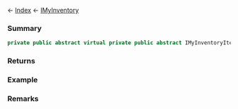 ← [Index](Api-Index) ← [IMyInventory](VRage.Game.ModAPI.Ingame.IMyInventory)

### Summary

```csharp
private public abstract virtual private public abstract IMyInventoryItem GetItemByID
```

### Returns

### Example

### Remarks

